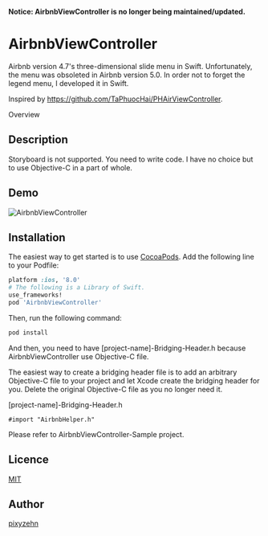 **Notice: AirbnbViewController is no longer being maintained/updated.**

AirbnbViewController
====================

Airbnb version 4.7's three-dimensional slide menu in Swift. Unfortunately, the menu was obsoleted in Airbnb version 5.0. In order not to forget the legend menu, I developed it in Swift.

Inspired by https://github.com/TaPhuocHai/PHAirViewController.

Overview
## Description

Storyboard is not supported. You need to write code.
I have no choice but to use Objective-C in a part of whole.

## Demo

![AirbnbViewController](https://github.com/pixyzehn/AirbnbViewController/blob/master/Assets/demo.gif)

## Installation

The easiest way to get started is to use [CocoaPods](http://cocoapods.org/). Add the following line to your Podfile:

```ruby
platform :ios, '8.0'
# The following is a Library of Swift.
use_frameworks!
pod 'AirbnbViewController'
```

Then, run the following command:

```ruby
pod install
```

And then, you need to have [project-name]-Bridging-Header.h because AirbnbViewController use Objective-C file.

The easiest way to create a bridging header file is to add an arbitrary Objective-C file to your project and let Xcode create the bridging header for you.
Delete the original Objective-C file as you no longer need it.

[project-name]-Bridging-Header.h

```objc
#import "AirbnbHelper.h"
```

Please refer to AirbnbViewController-Sample project.

## Licence

[MIT](https://github.com/pixyzehn/AirbnbViewController/blob/master/LICENSE)

## Author

[pixyzehn](https://github.com/pixyzehn)
